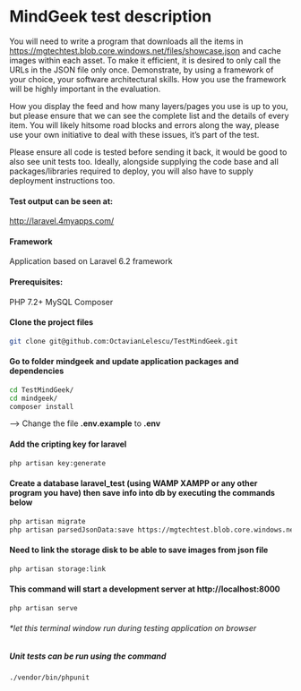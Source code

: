 # MindGeek test description
You will need to write a program that downloads all the items in https://mgtechtest.blob.core.windows.net/files/showcase.json and cache images within each asset. To make it efficient, it is desired to only call the URLs in the JSON file only once. Demonstrate, by using a framework of your choice, your software architectural skills. How you use the framework will be highly important in the evaluation.

How you display the feed and how many layers/pages you use is up to you, but please ensure that we can see the complete list and the details of every item. You will likely hitsome road blocks and errors along the way, please use your own initiative to deal with these issues, it’s part of the test.

Please ensure all code is tested before sending it back, it would be good to also see unit tests too. Ideally, alongside supplying the code base and all packages/libraries required to deploy, you will also have to supply deployment instructions too.

#### Test output can be seen at:
http://laravel.4myapps.com/

#### Framework

Application based on Laravel 6.2 framework

#### Prerequisites:

PHP 7.2+
MySQL
Composer

#### Clone the project files
```bash
git clone git@github.com:OctavianLelescu/TestMindGeek.git
```

#### Go to folder mindgeek and update application packages and dependencies
```bash
cd TestMindGeek/
cd mindgeek/
composer install
```
--> Change the file **.env.example** to **.env**

#### Add the cripting key for laravel
```bash
php artisan key:generate
```

#### Create a database laravel_test (using WAMP XAMPP or any other program you have) then save info into db by executing the commands below
```bash
php artisan migrate
php artisan parsedJsonData:save https://mgtechtest.blob.core.windows.net/files/showcase.json
```

#### Need to link the storage disk to be able to save images from json file
```bash
php artisan storage:link
```

#### This command will start a development server at http://localhost:8000
```bash
php artisan serve
```
###### *let this terminal window run during testing application on browser

##### Unit tests can be run using the command
```bash
./vendor/bin/phpunit
```
